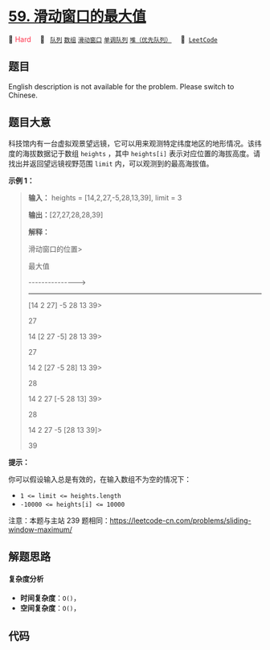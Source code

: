 # [59. 滑动窗口的最大值](https://leetcode.cn/problems/hua-dong-chuang-kou-de-zui-da-zhi-lcof)

🔴 <font color=#ff334b>Hard</font>&emsp; 🔖&ensp; [`队列`](/tag/queue.md) [`数组`](/tag/array.md) [`滑动窗口`](/tag/sliding-window.md) [`单调队列`](/tag/monotonic-queue.md) [`堆（优先队列）`](/tag/heap-priority-queue.md)&emsp; 🔗&ensp;[`LeetCode`](https://leetcode.cn/problems/hua-dong-chuang-kou-de-zui-da-zhi-lcof)

## 题目

English description is not available for the problem. Please switch to
Chinese.


## 题目大意

科技馆内有一台虚拟观景望远镜，它可以用来观测特定纬度地区的地形情况。该纬度的海拔数据记于数组 `heights` ，其中 `heights[i]`
表示对应位置的海拔高度。请找出并返回望远镜视野范围 `limit` 内，可以观测到的最高海拔值。

**示例 1：**

> 
> 
> 
> 
> 
> **输入：** heights = [14,2,27,-5,28,13,39], limit = 3
> 
> **输出：**[27,27,28,28,39]
> 
> **解释：**
> 
>   滑动窗口的位置> 
> > 
> > 
> > 
> 最大值
> 
> ---------------> 
> > 
> > 
>    -----
> 
> [14 2 27] -5 28 13 39> 
> > 
>   27
> 
> 14 [2 27 -5] 28 13 39> 
> > 
>   27
> 
> 14 2 [27 -5 28] 13 39> 
> > 
>   28
> 
> 14 2 27 [-5 28 13] 39> 
> > 
>   28
> 
> 14 2 27 -5 [28 13 39]> 
> > 
>   39



**提示：**

你可以假设输入总是有效的，在输入数组不为空的情况下：

  * `1 <= limit <= heights.length`
  * `-10000 <= heights[i] <= 10000`

注意：本题与主站 239 题相同：<https://leetcode-cn.com/problems/sliding-window-maximum/>




## 解题思路

#### 复杂度分析

- **时间复杂度**：`O()`，
- **空间复杂度**：`O()`，

## 代码

```javascript

```